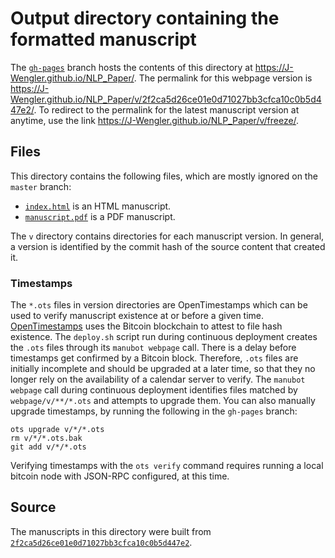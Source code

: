 # Output directory containing the formatted manuscript

The [`gh-pages`](https://github.com/J-Wengler/NLP_Paper/tree/gh-pages) branch hosts the contents of this directory at <https://J-Wengler.github.io/NLP_Paper/>.
The permalink for this webpage version is <https://J-Wengler.github.io/NLP_Paper/v/2f2ca5d26ce01e0d71027bb3cfca10c0b5d447e2/>.
To redirect to the permalink for the latest manuscript version at anytime, use the link <https://J-Wengler.github.io/NLP_Paper/v/freeze/>.

## Files

This directory contains the following files, which are mostly ignored on the `master` branch:

+ [`index.html`](index.html) is an HTML manuscript.
+ [`manuscript.pdf`](manuscript.pdf) is a PDF manuscript.

The `v` directory contains directories for each manuscript version.
In general, a version is identified by the commit hash of the source content that created it.

### Timestamps

The `*.ots` files in version directories are OpenTimestamps which can be used to verify manuscript existence at or before a given time.
[OpenTimestamps](https://opentimestamps.org/) uses the Bitcoin blockchain to attest to file hash existence.
The `deploy.sh` script run during continuous deployment creates the `.ots` files through its `manubot webpage` call.
There is a delay before timestamps get confirmed by a Bitcoin block.
Therefore, `.ots` files are initially incomplete and should be upgraded at a later time, so that they no longer rely on the availability of a calendar server to verify.
The `manubot webpage` call during continuous deployment identifies files matched by `webpage/v/**/*.ots` and attempts to upgrade them.
You can also manually upgrade timestamps, by running the following in the `gh-pages` branch:

```shell
ots upgrade v/*/*.ots
rm v/*/*.ots.bak
git add v/*/*.ots
```

Verifying timestamps with the `ots verify` command requires running a local bitcoin node with JSON-RPC configured, at this time.

## Source

The manuscripts in this directory were built from
[`2f2ca5d26ce01e0d71027bb3cfca10c0b5d447e2`](https://github.com/J-Wengler/NLP_Paper/commit/2f2ca5d26ce01e0d71027bb3cfca10c0b5d447e2).
